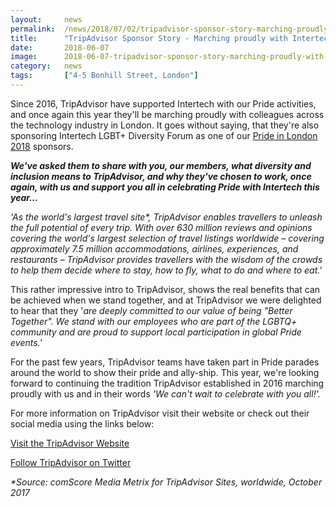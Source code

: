 ```yaml
---
layout: 	news
permalink:	/news/2018/07/02/tripadvisor-sponsor-story-marching-proudly-with-once-again
title:		"TripAdvisor Sponsor Story - Marching proudly with Intertech once again..."
date:		2018-06-07
image: 		2018-06-07-tripadvisor-sponsor-story-marching-proudly-with-once-again.jpg
category:	news
tags:		["4-5 Bonhill Street, London"]
---
```


Since 2016, TripAdvisor have supported Intertech with our Pride activities, and once again this year they'll be marching proudly with colleagues across the technology industry in London. It goes without saying, that they're also sponsoring Intertech LGBT+ Diversity Forum as one of our <a href="https://prideinlondon.org/">Pride in London 2018</a> sponsors. 

<i><b>We've asked them to share with you, our members, what diversity and inclusion means to TripAdvisor, and why they've chosen to work, once again, with us and support you all in celebrating Pride with Intertech this year...</b></i>

<i>'As the world's largest travel site*, TripAdvisor enables travellers to unleash the full potential of every trip. With over 630 million reviews and opinions covering the world's largest selection of travel listings worldwide – covering approximately 7.5 million accommodations, airlines, experiences, and restaurants – TripAdvisor provides travellers with the wisdom of the crowds to help them decide where to stay, how to fly, what to do and where to eat.'</i>

This rather impressive intro to TripAdvisor, shows the real benefits that can be achieved when we stand together, and at TripAdvisor we were delighted to hear that they '<i>are deeply committed to our value of being "Better Together". We stand with our employees who are part of the LGBTQ+ community and are proud to support local participation in global Pride events.'</i>

For the past few years, TripAdvisor teams have taken part in Pride parades around the world to show their pride and ally-ship. This year, we're looking forward to continuing the tradition TripAdvisor established in 2016 marching proudly with us and in their words <i>'We can't wait to celebrate with you all!'.</i>

For more information on TripAdvisor visit their website or check out their social media using the links below:

<a href="https://www.tripadvisor.com">Visit the TripAdvisor Website</a>

<a href="https://twitter.com/TripAdvisor">Follow TripAdvisor on Twitter</a>

<i>*Source: comScore Media Metrix for TripAdvisor Sites, worldwide, October 2017</i>